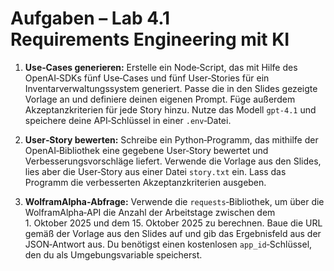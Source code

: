 # Aufgaben – Lab 4.1 Requirements Engineering mit KI

1. **Use‑Cases generieren:** Erstelle ein Node‑Script, das mit Hilfe des OpenAI‑SDKs fünf Use‑Cases und fünf User‑Stories für ein Inventarverwaltungssystem generiert.  Passe die in den Slides gezeigte Vorlage an und definiere deinen eigenen Prompt.  Füge außerdem Akzeptanzkriterien für jede Story hinzu.  Nutze das Modell `gpt-4.1` und speichere deine API‑Schlüssel in einer `.env`‑Datei.

2. **User‑Story bewerten:** Schreibe ein Python‑Programm, das mithilfe der OpenAI‑Bibliothek eine gegebene User‑Story bewertet und Verbesserungsvorschläge liefert.  Verwende die Vorlage aus den Slides, lies aber die User‑Story aus einer Datei `story.txt` ein.  Lass das Programm die verbesserten Akzeptanzkriterien ausgeben.

3. **WolframAlpha‑Abfrage:** Verwende die `requests`‑Bibliothek, um über die WolframAlpha‑API die Anzahl der Arbeitstage zwischen dem 1. Oktober 2025 und dem 15. Oktober 2025 zu berechnen.  Baue die URL gemäß der Vorlage aus den Slides auf und gib das Ergebnisfeld aus der JSON‑Antwort aus.  Du benötigst einen kostenlosen `app_id`‑Schlüssel, den du als Umgebungsvariable speicherst.
